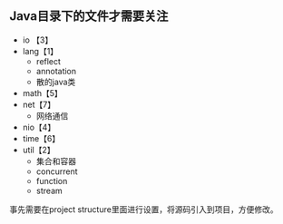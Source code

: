 ## Java目录下的文件才需要关注

- io 【3】
- lang【1】
  - reflect
  - annotation
  - 散的java类
- math【5】
- net【7】
  - 网络通信
- nio【4】
- time【6】
- util【2】
  - 集合和容器
  - concurrent
  - function 
  - stream



事先需要在project structure里面进行设置，将源码引入到项目，方便修改。